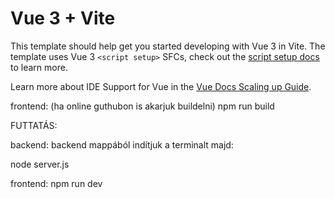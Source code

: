 # Vue 3 + Vite

This template should help get you started developing with Vue 3 in Vite. The template uses Vue 3 `<script setup>` SFCs, check out the [script setup docs](https://v3.vuejs.org/api/sfc-script-setup.html#sfc-script-setup) to learn more.

Learn more about IDE Support for Vue in the [Vue Docs Scaling up Guide](https://vuejs.org/guide/scaling-up/tooling.html#ide-support).


frontend:
(ha online guthubon is akarjuk buildelni)
npm run build


FUTTATÁS:

backend:
backend mappából indítjuk a terminalt majd:

node server.js


frontend:
npm run dev


